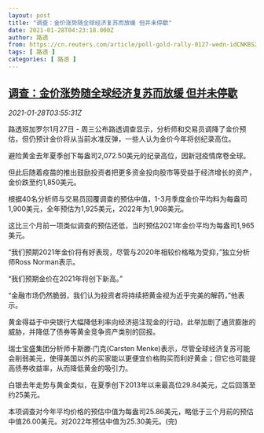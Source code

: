 ```yaml
---
layout: post
title: "调查：金价涨势随全球经济复苏而放缓 但并未停歇"
date: 2021-01-28T04:23:18.000Z
author: 路透
from: https://cn.reuters.com/article/poll-gold-rally-0127-wedn-idCNKBS29X0E2
tags: [ 路透 ]
categories: [ 路透 ]
---
```

<!--1611807798000-->
[调查：金价涨势随全球经济复苏而放缓 但并未停歇](https://cn.reuters.com/article/poll-gold-rally-0127-wedn-idCNKBS29X0E2)
------

<div>
<div><i>2021-01-28T03:55:31Z</i></div><p>路透班加罗尔1月27日 - 周三公布路透调查显示，分析师和交易员调降了金价预估，但仍预计金价将从当前水准反弹，一些人认为金价今年将创纪录高位。</p><p>避险黄金去年夏季创下每盎司2,072.50美元的纪录高位，因新冠疫情席卷全球。</p><p>但此后随着疫苗的推出鼓励投资者把更多资金投向股市等受益于经济增长的资产，金价跌至约1,850美元。</p><p>根据40名分析师与交易员回覆调查的预估中值，1-3月季度金价平均料为每盎司1,900美元，全年预估为1,925美元，2022年为1,908美元。</p><p>这比三个月前一项类似调查的预估还低，当时预估2021年金价平均为每盎司1,965美元。</p><p>“我们预期2021年金价将有好表现，尽管与2020年相较价格略为受抑，”独立分析师Ross Norman表示。</p><p>“我们预期金价在2021年将创下新高。”</p><p>“金融市场仍然脆弱，我们认为投资者将持续把黄金视为近乎完美的解药，”他表示。</p><p>黄金得益于中央银行大幅降低利率向经济挹注现金的行动，此举加剧了通货膨胀的威胁，并降低了债券等黄金竞争资产类别的回报。</p><p>瑞士宝盛集团分析师卡斯滕·门克(Carsten Menke)表示，尽管全球经济复苏可能会削弱美元，使得美国以外的买家能以更便宜价格购买而利好黄金；但它也可能提高债券收益率，从而降低黄金的吸引力。</p><p>白银去年走势与黄金类似，在夏季创下2013年以来最高位29.84美元，之后回落至约25美元。</p><p>本项调查对今年平均价格的预估中值为每盎司25.86美元，略低于三个月前的预估中值26.00美元。对2022年预估中值为25.30美元。(完)</p>
</div>
